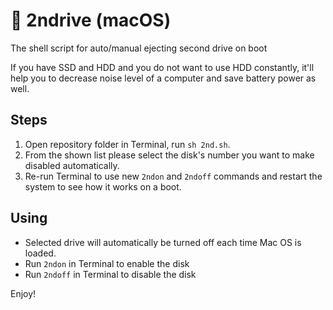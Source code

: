 # 🦉 2ndrive (macOS)
The shell script for auto/manual ejecting second drive on boot

If you have SSD and HDD and you do not want to use HDD constantly, it'll help you to decrease noise level of a computer and save battery power as well.

## Steps
1. Open repository folder in Terminal, run `sh 2nd.sh`. 
2. From the shown list please select the disk's number you want to make disabled automatically.
3. Re-run Terminal to use new `2ndon` and `2ndoff` commands and restart the system to see how it works on a boot.

## Using
- Selected drive will automatically be turned off each time Mac OS is loaded.
- Run `2ndon` in Terminal to enable the disk
- Run `2ndoff` in Terminal to disable the disk

Enjoy!
